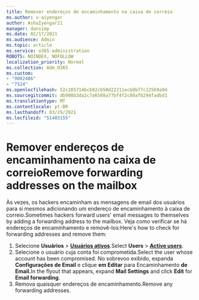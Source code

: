 ```yaml
---
title: Remover endereços de encaminhamento na caixa de correio
ms.author: v-aiyengar
author: AshaIyengar21
manager: dansimp
ms.date: 02/17/2021
ms.audience: Admin
ms.topic: article
ms.service: o365-administration
ROBOTS: NOINDEX, NOFOLLOW
localization_priority: Normal
ms.collection: Adm_O365
ms.custom:
- "9002486"
- "7524"
ms.openlocfilehash: 52c205714bcb82cb50d22211ecb0b77c22569a9d
ms.sourcegitcommit: db908b3da2c7a6508a77bf4f2c80afb294fadbd1
ms.translationtype: MT
ms.contentlocale: pt-BR
ms.lasthandoff: 03/29/2021
ms.locfileid: "51403155"
---
```

# <a name="remove-forwarding-addresses-on-the-mailbox"></a><span data-ttu-id="dd48b-102">Remover endereços de encaminhamento na caixa de correio</span><span class="sxs-lookup"><span data-stu-id="dd48b-102">Remove forwarding addresses on the mailbox</span></span>

<span data-ttu-id="dd48b-103">Às vezes, os hackers encaminham as mensagens de email dos usuários para si mesmos adicionando um endereço de encaminhamento à caixa de correio.</span><span class="sxs-lookup"><span data-stu-id="dd48b-103">Sometimes hackers forward users' email messages to themselves by adding a forwarding address to the mailbox.</span></span> <span data-ttu-id="dd48b-104">Veja como verificar se há endereços de encaminhamento e removê-los:</span><span class="sxs-lookup"><span data-stu-id="dd48b-104">Here's how to check for forwarding addresses and remove them:</span></span>

1. <span data-ttu-id="dd48b-105">Selecione **Usuários**  >  **[Usuários ativos](https://go.microsoft.com/fwlink/p/?linkid=834822)**.</span><span class="sxs-lookup"><span data-stu-id="dd48b-105">Select **Users** > **[Active users](https://go.microsoft.com/fwlink/p/?linkid=834822)**.</span></span>
1. <span data-ttu-id="dd48b-106">Selecione o usuário cuja conta foi comprometida.</span><span class="sxs-lookup"><span data-stu-id="dd48b-106">Select the user whose account has been compromised.</span></span> <span data-ttu-id="dd48b-107">No sobrevoo exibido, expanda **Configurações de Email** e clique **em Editar** para Encaminhamento **de Email.**</span><span class="sxs-lookup"><span data-stu-id="dd48b-107">In the flyout that appears, expand **Mail Settings** and click **Edit** for **Email forwarding**.</span></span>
1. <span data-ttu-id="dd48b-108">Remova quaisquer endereços de encaminhamento.</span><span class="sxs-lookup"><span data-stu-id="dd48b-108">Remove any forwarding addresses.</span></span>
